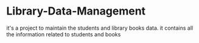 # Library-Data-Management
it's a project to maintain the students and library books data. it contains all the information related to students and books 
